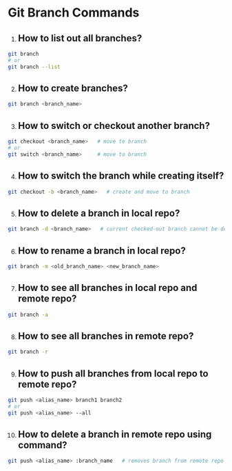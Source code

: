 # Git Branch Commands

1. ## How to list out all branches?
```bash
git branch
# or
git branch --list
````

2. ## How to create branches?

```bash
git branch <branch_name>
```

3. ## How to switch or checkout another branch?

```bash
git checkout <branch_name>   # move to branch
# or
git switch <branch_name>     # move to branch
```

4. ## How to switch the branch while creating itself?

```bash
git checkout -b <branch_name>   # create and move to branch
```

5. ## How to delete a branch in local repo?

```bash
git branch -d <branch_name>   # current checked-out branch cannot be deleted
```

6. ## How to rename a branch in local repo?

```bash
git branch -m <old_branch_name> <new_branch_name>
```

7. ## How to see all branches in local repo and remote repo?

```bash
git branch -a
```

8. ## How to see all branches in remote repo?

```bash
git branch -r
```

9. ## How to push all branches from local repo to remote repo?

```bash
git push <alias_name> branch1 branch2
# or
git push <alias_name> --all
```

10. ## How to delete a branch in remote repo using command?

```bash
git push <alias_name> :branch_name   # removes branch from remote repo
```
